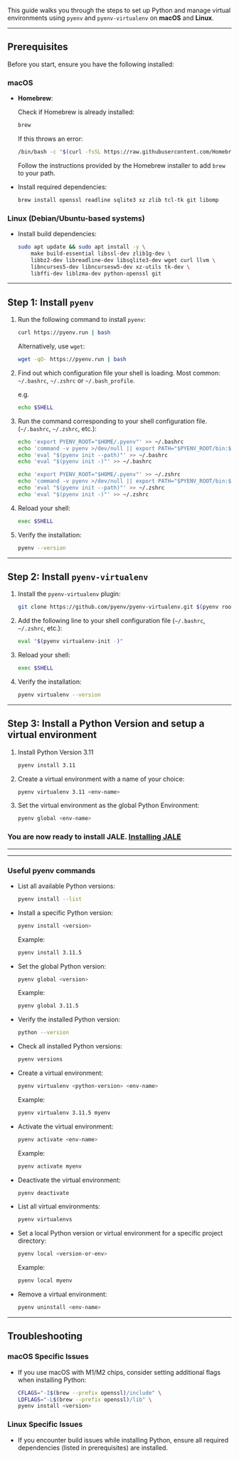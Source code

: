 This guide walks you through the steps to set up Python and manage virtual environments using `pyenv` and `pyenv-virtualenv` on **macOS** and **Linux**.

---

## Prerequisites

Before you start, ensure you have the following installed:

### macOS

- **Homebrew**:
  
  Check if Homebrew is already installed:
  ```bash
  brew
  ```
 
  If this throws an error: 
  ```bash
  /bin/bash -c "$(curl -fsSL https://raw.githubusercontent.com/Homebrew/install/HEAD/install.sh)"
  ```
  Follow the instructions provided by the Homebrew installer to add `brew` to your path.


- Install required dependencies:
  ```bash
  brew install openssl readline sqlite3 xz zlib tcl-tk git libomp
  ```

### Linux (Debian/Ubuntu-based systems)

- Install build dependencies:
  ```bash
  sudo apt update && sudo apt install -y \
      make build-essential libssl-dev zlib1g-dev \
      libbz2-dev libreadline-dev libsqlite3-dev wget curl llvm \
      libncurses5-dev libncursesw5-dev xz-utils tk-dev \
      libffi-dev liblzma-dev python-openssl git
  ```

---

## Step 1: Install `pyenv`

1. Run the following command to install `pyenv`:

   ```bash
   curl https://pyenv.run | bash
   ```

   Alternatively, use `wget`:

   ```bash
   wget -qO- https://pyenv.run | bash
   ```

2. Find out which configuration file your shell is loading. Most common: `~/.bashrc`, `~/.zshrc` or `~/.bash_profile`.

   e.g.
   ```bash
   echo $SHELL
   ```


2. Run the command corresponding to your shell configuration file. (`~/.bashrc`, `~/.zshrc`, etc.):

   ```bash
   echo 'export PYENV_ROOT="$HOME/.pyenv"' >> ~/.bashrc
   echo 'command -v pyenv >/dev/null || export PATH="$PYENV_ROOT/bin:$PATH"' >> ~/.bashrc
   echo 'eval "$(pyenv init --path)"' >> ~/.bashrc
   echo 'eval "$(pyenv init -)"' >> ~/.bashrc
   ```

   ```bash
   echo 'export PYENV_ROOT="$HOME/.pyenv"' >> ~/.zshrc
   echo 'command -v pyenv >/dev/null || export PATH="$PYENV_ROOT/bin:$PATH"' >> ~/.zshrc
   echo 'eval "$(pyenv init --path)"' >> ~/.zshrc
   echo 'eval "$(pyenv init -)"' >> ~/.zshrc
   ```

3. Reload your shell:

   ```bash
   exec $SHELL
   ```

4. Verify the installation:

   ```bash
   pyenv --version
   ```

---

## Step 2: Install `pyenv-virtualenv`

1. Install the `pyenv-virtualenv` plugin:

   ```bash
   git clone https://github.com/pyenv/pyenv-virtualenv.git $(pyenv root)/plugins/pyenv-virtualenv
   ```

2. Add the following line to your shell configuration file (`~/.bashrc`, `~/.zshrc`, etc.):

   ```bash
   eval "$(pyenv virtualenv-init -)"
   ```

3. Reload your shell:

   ```bash
   exec $SHELL
   ```

4. Verify the installation:

   ```bash
   pyenv virtualenv --version
   ```

---

## Step 3: Install a Python Version and setup a virtual environment

1. Install Python Version 3.11

   ```bash
   pyenv install 3.11
   ```

3. Create a virtual environment with a name of your choice:

   ```bash
   pyenv virtualenv 3.11 <env-name>
   ```

4. Set the virtual environment as the global Python Environment:

   ```bash
   pyenv global <env-name>
   ```


### You are now ready to install JALE. [Installing JALE](Installing-JALE)

---
---

### Useful pyenv commands

- List all available Python versions:

   ```bash
   pyenv install --list
   ```

- Install a specific Python version:

   ```bash
   pyenv install <version>
   ```

   Example:

   ```bash
   pyenv install 3.11.5
   ```

- Set the global Python version:

   ```bash
   pyenv global <version>
   ```

   Example:

   ```bash
   pyenv global 3.11.5
   ```

- Verify the installed Python version:

   ```bash
   python --version
   ```

- Check all installed Python versions:

   ```bash
   pyenv versions
   ```

- Create a virtual environment:

   ```bash
   pyenv virtualenv <python-version> <env-name>
   ```

   Example:

   ```bash
   pyenv virtualenv 3.11.5 myenv
   ```

- Activate the virtual environment:

   ```bash
   pyenv activate <env-name>
   ```

   Example:

   ```bash
   pyenv activate myenv
   ```

- Deactivate the virtual environment:

   ```bash
   pyenv deactivate
   ```

- List all virtual environments:

   ```bash
   pyenv virtualenvs
   ```

- Set a local Python version or virtual environment for a specific project directory:

   ```bash
   pyenv local <version-or-env>
   ```

   Example:

   ```bash
   pyenv local myenv
   ```

- Remove a virtual environment:

   ```bash
   pyenv uninstall <env-name>
   ```

---

## Troubleshooting

### macOS Specific Issues

- If you use macOS with M1/M2 chips, consider setting additional flags when installing Python:
  ```bash
  CFLAGS="-I$(brew --prefix openssl)/include" \
  LDFLAGS="-L$(brew --prefix openssl)/lib" \
  pyenv install <version>
  ```

### Linux Specific Issues
- If you encounter build issues while installing Python, ensure all required dependencies (listed in prerequisites) are installed.
